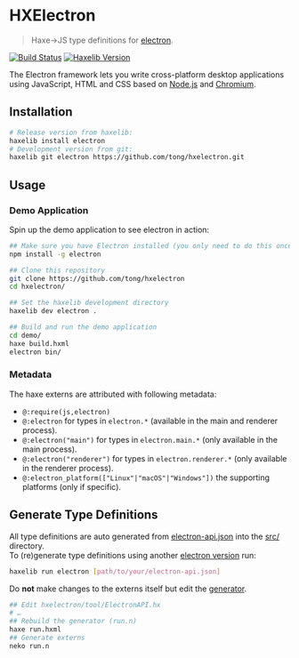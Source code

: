 
HXElectron
==========

> Haxe→JS type definitions for [electron](https://electronjs.org/).

[![Build Status](https://img.shields.io/travis/tong/hxelectron/master.svg?style=flat-square)](https://travis-ci.org/tong/hxelectron) [![Haxelib Version](https://img.shields.io/github/tag/tong/hxelectron.svg?style=flat-square&colorA=EA8220&colorB=FBC707&label=haxelib)](http://lib.haxe.org/p/electron/)

The Electron framework lets you write cross-platform desktop applications using JavaScript, HTML and CSS based on [Node.js](https://nodejs.org/) and [Chromium](http://www.chromium.org).


## Installation

```sh
# Release version from haxelib:
haxelib install electron
# Development version from git:
haxelib git electron https://github.com/tong/hxelectron.git
```


## Usage

### Demo Application

Spin up the demo application to see electron in action:

```sh
## Make sure you have Electron installed (you only need to do this once)
npm install -g electron

## Clone this repository
git clone https://github.com/tong/hxelectron
cd hxelectron/

## Set the haxelib development directory
haxelib dev electron .

## Build and run the demo application
cd demo/
haxe build.hxml
electron bin/
```

### Metadata

The haxe externs are attributed with following metadata:
 - `@:require(js,electron)`
 - `@:electron` for types in `electron.*` (available in the main and renderer process).
 - `@:electron("main")` for types in `electron.main.*` (only available in the main process).
 - `@:electron("renderer")` for types in `electron.renderer.*` (only available in the renderer process).
 - `@:electron_platform(["Linux"|"macOS"|"Windows"])` the supporting platforms (only if specific).


## Generate Type Definitions

All type definitions are auto generated from [electron-api.json](electron-api.json) into the [src/](src/) directory.  
To (re)generate type definitions using another [electron version](https://github.com/electron/electron/releases) run:
```sh
haxelib run electron [path/to/your/electron-api.json]
```

Do **not** make changes to the externs itself but edit the [generator](tool/ElectronAPI.hx).
```sh
## Edit hxelectron/tool/ElectronAPI.hx
# …
## Rebuild the generator (run.n)
haxe run.hxml
## Generate externs
neko run.n
```
